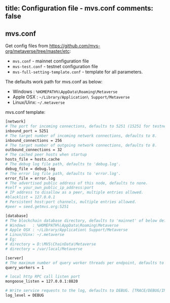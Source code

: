 title: Configuration file - mvs.conf
comments: false
---

## mvs.conf
Get config files from <https://github.com/mvs-org/metaverse/tree/master/etc>:
* `mvs.conf` - mainnet configuration file
* `mvs-test.conf` - testnet configuration file
* `mvs-full-setting-template.conf`  - template for all parameters. 

The defaults work path for mvs.conf as below:
* Windows   : `%HOMEPATH%\AppData\Roaming\Metaverse`
* Apple OSX : `~/Library/Application\ Support/Metaverse`
* Linux/Uinx: `~/.metaverse`

mvs.conf template:
```bash
[network]
# The port for incoming connections, defaults to 5251 (15251 for testnet).
inbound_port = 5251
# The target number of incoming network connections, defaults to 8.
inbound_connections = 256
# The target number of outgoing network connections, defaults to 8.
outbound_connections = 32
# The cached peer hosts when startup
hosts_file = hosts.cache
# The debug log file path, defaults to 'debug.log'.
debug_file = debug.log
# The error log file path, defaults to 'error.log'.
error_file = error.log
# The advertised public address of this node, defaults to none.
#self = your_own_public_ip_address:port
# IP address to disallow as a peer, multiple entries allowed.
#blacklist = 127.0.0.1
# Persistent host:port channels, multiple entries allowed.
#peer = seed.getmvs.org:5251

[database]
# The blockchain database directory, defaults to 'mainnet' of below default path.
# Windows   : %HOMEPATH%\AppData\Roaming\Metaverse
# Apple OSX : ~/Library/Application\ Support/Metaverse
# Linux/Uinx: ~/.metaverse
# Eg:
# directory = D:\MVS\ChainData\Metaverse
# directory = /var/local/Metaverse

[server]
# The maximum number of query worker threads per endpoint, defaults to 1.
query_workers = 1

# local http RPC call listen port
mongoose_listen = 127.0.0.1:8820

# Write service requests to the log, defaults to DEBUG. [TRACE/DEBUG/INFO]
log_level = DEBUG
```
